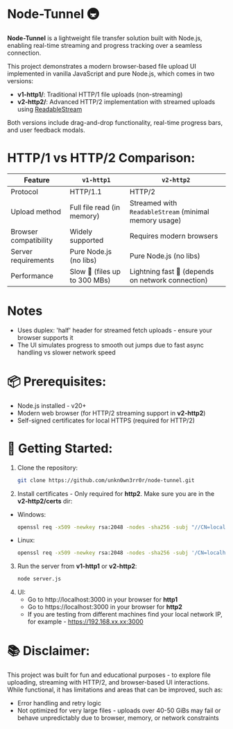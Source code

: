 # Node-Tunnel 🚇
**Node-Tunnel** is a lightweight file transfer solution built with Node.js, enabling real-time streaming and progress tracking over a seamless connection.

This project demonstrates a modern browser-based file upload UI implemented in vanilla JavaScript and pure Node.js, which comes in two versions:
- **v1-http1/**: Traditional HTTP/1 file uploads (non-streaming)
- **v2-http2/**: Advanced HTTP/2 implementation with streamed uploads using [ReadableStream](https://streams.spec.whatwg.org/)
  
Both versions include drag-and-drop functionality, real-time progress bars, and user feedback modals.

# HTTP/1 vs HTTP/2 Comparison:


| Feature                          | `v1-http1`                       | `v2-http2`                                                |
|----------------------------------|----------------------------------|-----------------------------------------------------------|
| Protocol                         | HTTP/1.1                         | HTTP/2                                                    |
| Upload method                    | Full file read (in memory)       | Streamed with `ReadableStream` (minimal memory usage)     |
| Browser compatibility            | Widely supported                 | Requires modern browsers                                  |
| Server requirements              | Pure Node.js (no libs)           | Pure Node.js (no libs)                                    |
| Performance                      | Slow 🐢 (files up to 300 MBs)    | Lightning fast  🚈  (depends on network connection)      |


# Notes
- Uses duplex: 'half' header for streamed fetch uploads - ensure your browser supports it
- The UI simulates progress to smooth out jumps due to fast async handling vs slower network speed

# 📦 Prerequisites:
- Node.js installed - v20+
- Modern web browser (for HTTP/2 streaming support in **v2-http2**)
- Self-signed certificates for local HTTPS (required for HTTP/2)

# 🚀 Getting Started:

1. Clone the repository:
   ```bash
   git clone https://github.com/unkn0wn3rr0r/node-tunnel.git
2. Install certificates - Only required for **http2**. Make sure you are in the **v2-http2/certs** dir:

- Windows:
   ```bash
   openssl req -x509 -newkey rsa:2048 -nodes -sha256 -subj "//CN=localhost" -keyout localhost-privkey.pem -out localhost-cert.pem
   ```
- Linux:
   ```bash
   openssl req -x509 -newkey rsa:2048 -nodes -sha256 -subj '/CN=localhost' -keyout localhost-privkey.pem -out localhost-cert.pem
3. Run the server from **v1-http1** or **v2-http2**:
   ```bash
   node server.js
4. UI:
   - Go to http://localhost:3000 in your browser for **http1**
   - Go to https://localhost:3000 in your browser for **http2**
   - If you are testing from different machines find your local network IP, for example - https://192.168.xx.xx:3000

# 📚 Disclaimer:
This project was built for fun and educational purposes - to explore file uploading, streaming with HTTP/2, and browser-based UI interactions.
While functional, it has limitations and areas that can be improved, such as:
- Error handling and retry logic
- Not optimized for very large files - uploads over 40-50 GiBs may fail or behave unpredictably due to browser, memory, or network constraints
